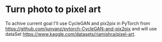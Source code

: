 # Turn photo to pixel art
To achive current goal I'll use CycleGAN and pix2pix in PyTorch from https://github.com/junyanz/pytorch-CycleGAN-and-pix2pix 
and will use dataSet https://www.kaggle.com/datasets/riamishra/pixel-art.
